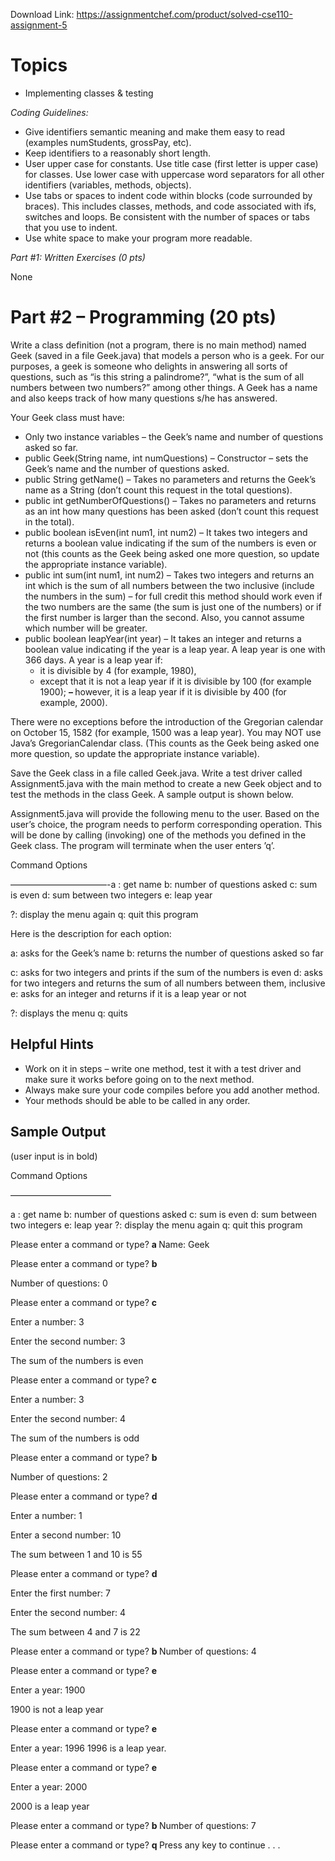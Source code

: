 Download Link: https://assignmentchef.com/product/solved-cse110-assignment-5
<br>
<h1>Topics</h1>

<ul>

 <li>Implementing classes &amp; testing</li>

</ul>

<em>Coding Guidelines:</em>

<ul>

 <li>Give identifiers semantic meaning and make them easy to read (examples numStudents, grossPay, etc).</li>

 <li>Keep identifiers to a reasonably short length.</li>

 <li>User upper case for constants. Use title case (first letter is upper case) for classes. Use lower case with uppercase word separators for all other identifiers (variables, methods, objects).</li>

 <li>Use tabs or spaces to indent code within blocks (code surrounded by braces). This includes classes, methods, and code associated with ifs, switches and loops. Be consistent with the number of spaces or tabs that you use to indent.</li>

 <li>Use white space to make your program more readable.</li>

</ul>

<em>Part #1: Written Exercises (0 pts)</em>

None

<h1>Part #2 – Programming (20 pts)</h1>

Write a class definition (not a program, there is no main method) named Geek (saved in a file Geek.java) that models a person who is a geek. For our purposes, a geek is someone who delights in answering all sorts of questions, such as “is this string a palindrome?”, “what is the sum of all numbers between two numbers?” among other things. A Geek has a name and also keeps track of how many questions s/he has answered.

Your Geek class must have:

<ul>

 <li>Only two instance variables – the Geek’s name and number of questions asked so far.</li>

 <li>public Geek(String name, int numQuestions) – Constructor – sets the Geek’s name and the number of questions asked.</li>

 <li>public String getName() – Takes no parameters and returns the Geek’s name as a String (don’t count this request in the total questions).</li>

 <li>public int getNumberOfQuestions() – Takes no parameters and returns as an int how many questions has been asked (don’t count this request in the total).</li>

 <li>public boolean isEven(int num1, int num2) – It takes two integers and returns a boolean value indicating if the sum of the numbers is even or not (this counts as the Geek being asked one more question, so update the appropriate instance variable).</li>

 <li>public int sum(int num1, int num2) – Takes two integers and returns an int which is the sum of all numbers between the two inclusive (include the numbers in the sum) – for full credit this method should work even if the two numbers are the same (the sum is just one of the numbers) or if the first number is larger than the second. Also, you cannot assume which number will be greater.</li>

 <li>public boolean leapYear(int year) – It takes an integer and returns a boolean value indicating if the year is a leap year. A leap year is one with 366 days. A year is a leap year if:

  <ul>

   <li>it is divisible by 4 (for example, 1980),</li>

   <li>except that it is not a leap year if it is divisible by 100 (for example 1900); <strong>– </strong>however, it is a leap year if it is divisible by 400 (for example, 2000).</li>

  </ul></li>

</ul>

There were no exceptions before the introduction of the Gregorian calendar on October 15, 1582 (for example, 1500 was a leap year). You may NOT use Java’s GregorianCalendar class. (This counts as the Geek being asked one more question, so update the appropriate instance variable).

Save the Geek class in a file called Geek.java. Write a test driver called Assignment5.java with the main method to create a new Geek object and to test the methods in the class Geek. A sample output is shown below.

Assignment5.java will provide the following menu to the user. Based on the user’s choice, the program needs to perform corresponding operation. This will be done by calling (invoking) one of the methods you defined in the Geek class. The program will terminate when the user enters ’q’.

Command Options

———————————-a : get name b: number of questions asked c: sum is even d: sum between two integers e: leap year

?: display the menu again q: quit this program

Here is the description for each option:

a: asks for the Geek’s name b: returns the number of questions asked so far

c: asks for two integers and prints if the sum of the numbers is even d: asks for two integers and returns the sum of all numbers between them, inclusive e: asks for an integer and returns if it is a leap year or not

?: displays the menu q: quits

<h2>Helpful Hints</h2>

<ul>

 <li>Work on it in steps – write one method, test it with a test driver and make sure it works before going on to the next method.</li>

 <li>Always make sure your code compiles before you add another method.</li>

 <li>Your methods should be able to be called in any order.</li>

</ul>

<h2>Sample Output</h2>

(user input is in bold)

Command Options

———————————–

a : get name b: number of questions asked c: sum is even d: sum between two integers e: leap year ?: display the menu again q: quit this program

Please enter a command or type? <strong>a </strong>Name: Geek

Please enter a command or type? <strong>b</strong>

Number of questions: 0

Please enter a command or type? <strong>c</strong>

Enter a number: 3

Enter the second number: 3

The sum of the numbers is even

Please enter a command or type? <strong>c</strong>

Enter a number: 3

Enter the second number: 4

The sum of the numbers is odd

Please enter a command or type? <strong>b</strong>

Number of questions: 2

Please enter a command or type? <strong>d</strong>

Enter a number: 1

Enter a second number: 10

The sum between 1 and 10 is 55

Please enter a command or type? <strong>d</strong>

Enter the first number: 7

Enter the second number: 4

The sum between 4 and 7 is 22

Please enter a command or type? <strong>b </strong>Number of questions: 4

Please enter a command or type? <strong>e</strong>

Enter a year: 1900

1900 is not a leap year

Please enter a command or type? <strong>e</strong>

Enter a year: 1996 1996 is a leap year.

Please enter a command or type? <strong>e</strong>

Enter a year: 2000

2000 is a leap year

Please enter a command or type? <strong>b </strong>Number of questions: 7

Please enter a command or type? <strong>q </strong>Press any key to continue . . .